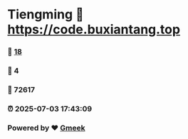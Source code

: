 # Tiengming :link: https://code.buxiantang.top 
### :page_facing_up: [18](https://code.buxiantang.top/tag.html) 
### :speech_balloon: 4 
### :hibiscus: 72617 
### :alarm_clock: 2025-07-03 17:43:09 
### Powered by :heart: [Gmeek](https://github.com/Meekdai/Gmeek)
